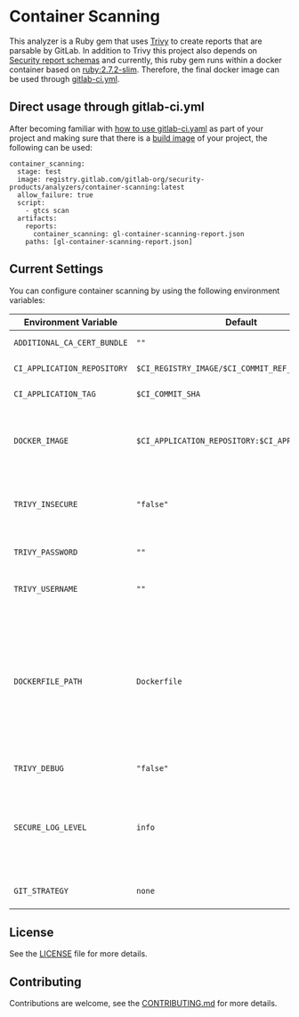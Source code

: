 # Container Scanning

This analyzer is a Ruby gem that uses [Trivy](https://github.com/aquasecurity/trivy) to create reports that are parsable by GitLab. In addition to Trivy this project also depends on [Security report schemas](https://gitlab.com/gitlab-org/security-products/security-report-schemas) and currently, this ruby gem runs within a docker container based on [ruby:2.7.2-slim](https://hub.docker.com/layers/ruby/library/ruby/2.7.2-slim/images/sha256-4c103e549aad7ba3604c291130d666d349645004f28d5a86a800ff6c70c6c518?context=explore). Therefore, the final docker image can be used through [gitlab-ci.yml](https://docs.gitlab.com/ee/ci/quick_start/index.html#create-a-gitlab-ciyml-file).

## Direct usage through gitlab-ci.yml

After becoming familiar with [how to use gitlab-ci.yaml](https://docs.gitlab.com/ee/ci/quick_start/index.html#create-a-gitlab-ciyml-file) as part of your project and making sure that there is a [build image](https://docs.gitlab.com/ee/topics/autodevops/customize.html#using-components-of-auto-devops) of your project, the following can be used:

```
container_scanning:
  stage: test
  image: registry.gitlab.com/gitlab-org/security-products/analyzers/container-scanning:latest
  allow_failure: true
  script:
    - gtcs scan
  artifacts:
    reports:
      container_scanning: gl-container-scanning-report.json
    paths: [gl-container-scanning-report.json]
```

## Current Settings

You can configure container scanning by using the following environment variables:

| Environment Variable           | Default       | Description |
| ------------------------------ | ------------- | ----------- |
| `ADDITIONAL_CA_CERT_BUNDLE`    | `""`          | Bundle of CA certs that you want to trust. |
| `CI_APPLICATION_REPOSITORY`    | `$CI_REGISTRY_IMAGE/$CI_COMMIT_REF_SLUG` | Docker repository URL for the image to be scanned. |
| `CI_APPLICATION_TAG`           | `$CI_COMMIT_SHA` | Docker repository tag for the image to be scanned. |
| `DOCKER_IMAGE`                 | `$CI_APPLICATION_REPOSITORY:$CI_APPLICATION_TAG` | The Docker image to be scanned. If set, this variable overrides the `$CI_APPLICATION_REPOSITORY` and `$CI_APPLICATION_TAG` variables. |
| `TRIVY_INSECURE`              | `"false"`     | Allow [Trivy] to access secure Docker registries using HTTPS with bad (or self-signed) SSL certificates. |
| `TRIVY_PASSWORD`              | `""` | Password for accessing a Docker registry requiring authentication. |
| `TRIVY_USERNAME`                  | `""` | Username for accessing a Docker registry requiring authentication. |
| `DOCKERFILE_PATH`              | `Dockerfile`  | The path to the `Dockerfile` to be used for generating remediations. By default, the scanner looks for a file named `Dockerfile` in the root directory of the project, so this variable should only be configured if your `Dockerfile` is in a non-standard location, such as a subdirectory. See [Solutions for vulnerabilities](#solutions-for-vulnerabilities-auto-remediation) for more details. |
| `TRIVY_DEBUG`                   | `"false"`     | Set to true to enable more verbose output from Trivy. |
| `SECURE_LOG_LEVEL`             | `info`        | Set the minimum logging level. Messages of this logging level or higher are output. From highest to lowest severity, the logging levels are: `fatal`, `error`, `warn`, `info`, `debug`. [Introduced](https://gitlab.com/gitlab-org/gitlab/-/issues/10880) in GitLab 13.1. |
| `GIT_STRATEGY`                 | `none`     | Set to `fetch` when including `vulnerability-allowlist.yml` file. |

## License

See the [LICENSE](LICENSE) file for more details.

## Contributing

Contributions are welcome, see the [CONTRIBUTING.md](CONTRIBUTING.md) for more details.
